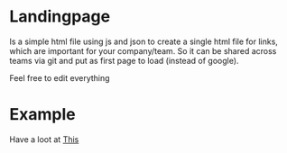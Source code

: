 # Landingpage

Is a simple html file using js and json to create a single html file for links, 
which are important for your company/team.
So it can be shared across teams via git and put as first page to load (instead of google).

Feel free to edit everything


# Example

Have a loot at [This](http://palovandalo.com/landingpage/)
